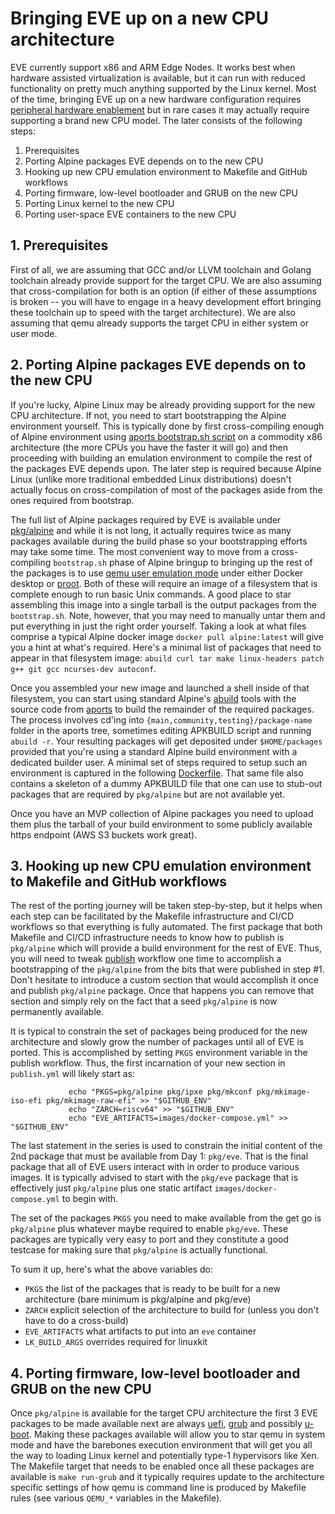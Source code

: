 # Bringing EVE up on a new CPU architecture

EVE currently support x86 and ARM Edge Nodes. It works best when hardware assisted virtualization is available, but it can run with reduced functionality on pretty much anything supported by the Linux kernel. Most of the time, bringing EVE up on a new hardware configuration requires [peripheral hardware enablement](HARDWARE-BRINGUP.md) but in rare cases it may actually require supporting a brand new CPU model. The later consists of the following steps:

1. Prerequisites
2. Porting Alpine packages EVE depends on to the new CPU
3. Hooking up new CPU emulation environment to Makefile and GitHub workflows
4. Porting firmware, low-level bootloader and GRUB on the new CPU
5. Porting Linux kernel to the new CPU
6. Porting user-space EVE containers to the new CPU

## 1. Prerequisites

First of all, we are assuming that GCC and/or LLVM toolchain and Golang toolchain already provide support for the target CPU. We are also assuming that cross-compilation for both is an option (if either of these assumptions is broken -- you will have to engage in a heavy development effort bringing these toolchain up to speed with the target architecture). We are also assuming that qemu already supports the target CPU in either system or user mode.

## 2. Porting Alpine packages EVE depends on to the new CPU

If you're lucky, Alpine Linux may be already providing support for the new CPU architecture. If not, you need to start bootstrapping the Alpine environment yourself. This is typically done by first cross-compiling enough of Alpine environment using [aports bootstrap.sh script](https://github.com/alpinelinux/aports/blob/master/scripts/bootstrap.sh) on a commodity x86 architecture (the more CPUs you have the faster it will go) and then proceeding with building an emulation environment to compile the rest of the packages EVE depends upon. The later step is required because Alpine Linux (unlike more traditional embedded Linux distributions) doesn't actually focus on cross-compilation of most of the packages aside from the ones required from bootstrap.

The full list of Alpine packages required by EVE is available under [pkg/alpine](../pkg/alpine) and while it is not long, it actually requires twice as many packages available during the build phase so your bootstrapping efforts may take some time. The most convenient way to move from a cross-compiling `bootstrap.sh` phase of Alpine bringup to bringing up the rest of the packages is to use [qemu user emulation mode](https://qemu.readthedocs.io/en/latest/user/index.html) under either Docker desktop or [proot](https://proot-me.github.io/). Both of these will require an image of a filesystem that is complete enough to run basic Unix commands. A good place to star assembling this image into a single tarball is the output packages from the `bootstrap.sh`. Note, however, that you may need to manually untar them and put everything in just the right order yourself. Taking a look at what files comprise a typical Alpine docker image `docker pull alpine:latest` will give you a hint at what's required. Here's a minimal list of packages that need to appear in that filesystem image: `abuild curl tar make linux-headers patch g++ git gcc ncurses-dev autoconf`.

Once you assembled your new image and launched a shell inside of that filesystem, you can start using standard Alpine's [abuild](https://wiki.alpinelinux.org/wiki/Abuild_and_Helpers) tools with the source code from [aports](https://github.com/alpinelinux/aports) to build the remainder of the required packages. The process involves cd'ing into `{main,community,testing}/package-name` folder in the aports tree, sometimes editing APKBUILD script and running `abuild -r`. Your resulting packages will get deposited under `$HOME/packages` provided that you're using a standard Alpine build environment with a dedicated builder user. A minimal set of steps required to setup such an environment is captured in the following [Dockerfile](../build-tools/src/scripts/Dockerfile.alpine.bootstrap). That same file also contains a skeleton of a dummy APKBUILD file that one can use to stub-out packages that are required by `pkg/alpine` but are not available yet.

Once you have an MVP collection of Alpine packages you need to upload them plus the tarball of your build environment to some publicly available https endpoint (AWS S3 buckets work great).

## 3. Hooking up new CPU emulation environment to Makefile and GitHub workflows

The rest of the porting journey will be taken step-by-step, but it helps when each step can be facilitated by the Makefile infrastructure and CI/CD workflows so that everything is fully automated. The first package that both Makefile and CI/CD infrastructure needs to know how to publish is `pkg/alpine` which will provide a build environment for the rest of EVE. Thus, you will need to tweak [publish](../.github/workflows/publish.yml) workflow one time to accomplish a bootstrapping of the `pkg/alpine` from the bits that were published in step #1. Don't hesitate to introduce a custom section that would accomplish it once and publish `pkg/alpine` package. Once that happens you can remove that section and simply rely on the fact that a seed `pkg/alpine` is now permanently available.

It is typical to constrain the set of packages being produced for the new architecture and slowly grow the number of packages until all of EVE is ported. This is accomplished by setting `PKGS` environment variable in the publish workflow. Thus, the first incarnation of your new section in `publish.yml` will likely start as:

```console
             echo "PKGS=pkg/alpine pkg/ipxe pkg/mkconf pkg/mkimage-iso-efi pkg/mkimage-raw-efi" >> "$GITHUB_ENV"
             echo "ZARCH=riscv64" >> "$GITHUB_ENV"
             echo "EVE_ARTIFACTS=images/docker-compose.yml" >> "$GITHUB_ENV"
```

The last statement in the series is used to constrain the initial content of the 2nd package that must be available from Day 1: `pkg/eve`. That is the final package that all of EVE users interact with in order to produce various images. It is typically advised to start with the `pkg/eve` package that is effectively just `pkg/alpine` plus one static artifact `images/docker-compose.yml` to begin with.

The set of the packages `PKGS` you need to make available from the get go is `pkg/alpine` plus whatever maybe required to enable `pkg/eve`. These packages are typically very easy to port and they constitute a good testcase for making sure that `pkg/alpine` is actually functional.

To sum it up, here's what the above variables do:

* `PKGS` the list of the packages that is ready to be built for a new architecture (bare minimum is pkg/alpine and pkg/eve)
* `ZARCH` explicit selection of the architecture to build for (unless you don't have to do a cross-build)
* `EVE_ARTIFACTS` what artifacts to put into an `eve` container
* `LK_BUILD_ARGS` overrides required for linuxkit

## 4. Porting firmware, low-level bootloader and GRUB on the new CPU

Once `pkg/alpine` is available for the target CPU architecture the first 3 EVE packages to be made available next are always [uefi](../pkg/uefi), [grub](../pkg/grub) and possibly [u-boot](../pkg/u-boot). Making these packages available will allow you to star qemu in system mode and have the barebones execution environment that will get you all the way to loading Linux kernel and potentially type-1 hypervisors like Xen. The Makefile target that needs to be enabled once all these packages are available is `make run-grub` and it typically requires update to the architecture specific settings of how qemu is command line is produced by Makefile rules (see various `QEMU_*` variables in the Makefile).
